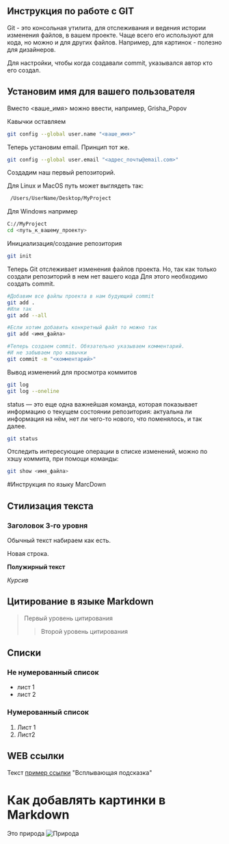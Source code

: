 ## Инструкция по работе с GIT

Git - это консольная утилита, для отслеживания и ведения истории изменения файлов, в вашем проекте. Чаще всего его используют для кода, но можно и для других файлов. Например, для картинок - полезно для дизайнеров.

Для настройки, чтобы когда  создавали commit, указывался автор кто его создал.

## Установим имя для вашего пользователя
 Вместо <ваше_имя> можно ввести, например, Grisha_Popov

 Кавычки оставляем
```sh
git config --global user.name "<ваше_имя>"
```

 Теперь установим email. Принцип тот же.
 ```sh
git config --global user.email "<адрес_почты@email.com>"
```

Создадим наш первый репозиторий. 

Для Linux и MacOS путь может выглядеть так:
```sh
 /Users/UserName/Desktop/MyProject
 ```

Для Windows например 
```sh
С://MyProject
cd <путь_к_вашему_проекту>
```

Инициализация/создание репозитория
```sh
git init
```

Теперь Git отслеживает изменения файлов проекта. Но, так как только создали репозиторий в нем нет вашего кода Для этого необходимо создать commit.

```sh
#Добавим все файлы проекта в нам будующий commit
git add .
#Или так
git add --all

#Если хотим добавить конкретный файл то можно так
git add <имя_файла> 

#Теперь создаем commit. Обязательно указываем комментарий.
#И не забываем про кавычки
git commit -m "<комментарий>"
```

Вывод изменений для просмотра коммитов
```sh
git log
git log --oneline
```

status — это еще одна важнейшая команда, которая показывает информацию о текущем состоянии репозитория: актуальна ли информация на нём, нет ли чего-то нового, что поменялось, и так далее. 

```sh
git status
```

Отследить интересующие операции в списке изменений, можно по хэшу коммита, при помощи команды:

```sh
git show <имя_файла> 
```

#Инструкция по языку MarcDown

## Стилизация текста

### Заголовок 3-го уровня

Обычный текст набираем как есть.

Новая строка.

**Полужирный текст**

*Курсив*

## Цитирование в языке Markdown
> Первый уровень цитирования
>> Второй уровень цитирования
## Списки
### Не нумерованный список
* лист 1
* лист 2

### Нумерованный список
1. Лист 1
2. Лист2

## WEB ссылки

Текст [пример ссылки](example.com) "Всплывающая подсказка"

# Как добавлять картинки в Markdown

Это природа
![Природа](Nature.jpg)

